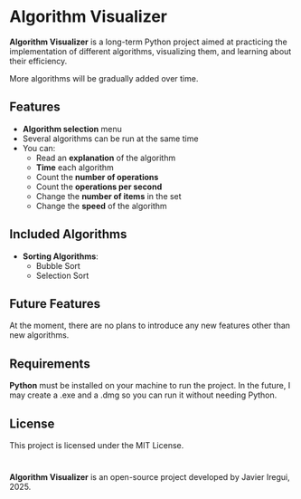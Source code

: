 <!-- <p align="center">
  <img src="media/banner.png" alt="Banner">
</p> -->

# Algorithm Visualizer

**Algorithm Visualizer** is a long-term Python project aimed at practicing the implementation of different algorithms, visualizing them, and learning about their efficiency.

More algorithms will be gradually added over time.

## Features

- **Algorithm selection** menu
- Several algorithms can be run at the same time
- You can:
  - Read an **explanation** of the algorithm
  - **Time** each algorithm
  - Count the **number of operations**
  - Count the **operations per second**
  - Change the **number of items** in the set
  - Change the **speed** of the algorithm
  

## Included Algorithms
- **Sorting Algorithms**:
  - Bubble Sort
  - Selection Sort

## Future Features

At the moment, there are no plans to introduce any new features other than new algorithms.

## Requirements

**Python** must be installed on your machine to run the project. In the future, I may create a .exe and a .dmg so you can run it without needing Python.

## License

This project is licensed under the MIT License.

#

**Algorithm Visualizer** is an open-source project developed by Javier Iregui, 2025.

